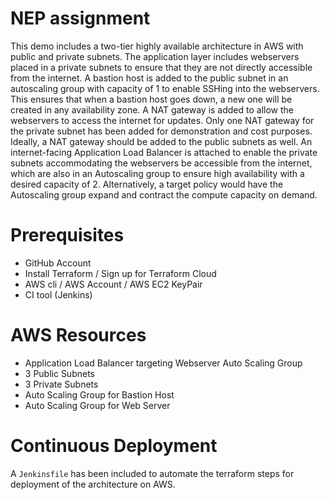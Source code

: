 # NEP assignment

This demo includes a two-tier highly available architecture in AWS with 
public and private subnets. The application layer includes webservers placed in a private subnets
to ensure that they are not directly accessible from the internet. A bastion
host is added to the public subnet in an autoscaling group with capacity of 1 to 
enable SSHing into the webservers. This ensures that when a bastion host goes down, a new 
one will be created in any availability zone. A NAT gateway is added to allow the webservers to access the internet for updates. Only
one NAT gateway for the private subnet has been added for demonstration and cost purposes. Ideally, 
a NAT gateway should be added to the public subnets as well. An internet-facing Application Load Balancer is attached to enable the private 
subnets accommodating the webservers be accessible from the internet, which are 
also in an Autoscaling group to ensure high availability with a desired capacity of 2.
Alternatively, a target policy would have the Autoscaling group expand and contract
the compute capacity on demand.

# Prerequisites
* GitHub Account
* Install Terraform / Sign up for Terraform Cloud
* AWS cli / AWS Account / AWS EC2 KeyPair
* CI tool (Jenkins)

# AWS Resources
* Application Load Balancer targeting Webserver Auto Scaling Group
* 3 Public Subnets
* 3 Private Subnets
* Auto Scaling Group for Bastion Host
* Auto Scaling Group for Web Server

# Continuous Deployment
A `Jenkinsfile` has been included to automate the terraform steps for deployment of the architecture on AWS.
